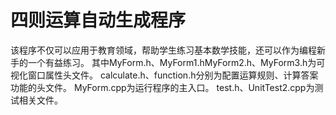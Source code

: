 # 四则运算自动生成程序
该程序不仅可以应用于教育领域，帮助学生练习基本数学技能，还可以作为编程新手的一个有益练习。
其中MyForm.h、MyForm1.hMyForm2.h、MyForm3.h为可视化窗口属性头文件。
calculate.h、function.h分别为配置运算规则、计算答案功能的头文件。
MyForm.cpp为运行程序的主入口。
test.h、UnitTest2.cpp为测试相关文件。

